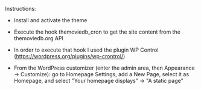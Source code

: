 Instructions:

- Install and activate the theme

- Execute the hook themoviedb_cron to get the site content from the themoviedb.org API

- In order to execute that hook I used the plugin WP Control (https://wordpress.org/plugins/wp-crontrol/)

- From the WordPress customizer (enter the admin area, then Appearance -> Customize):
go to Homepage Settings, add a New Page, select it as Homepage, and select "Your homepage displays" -> "A static page"
